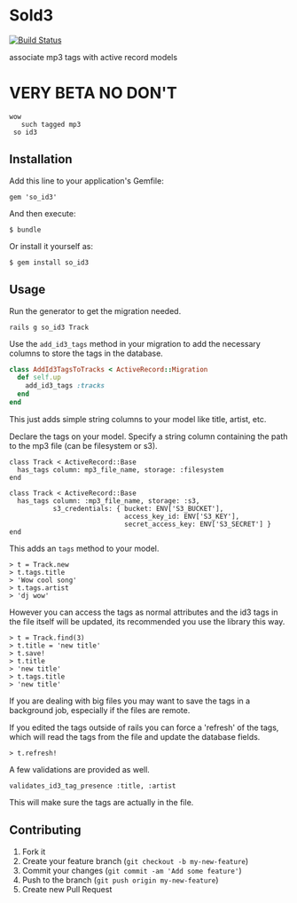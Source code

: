 # SoId3

[![Build Status](https://img.shields.io/travis/streampusher/so_id3/master.svg)](https://travis-ci.org/streampusher/so_id3)

associate mp3 tags with active record models

# VERY BETA NO DON'T

```
wow
   such tagged mp3
 so id3
```

## Installation

Add this line to your application's Gemfile:

    gem 'so_id3'

And then execute:

    $ bundle

Or install it yourself as:

    $ gem install so_id3

## Usage

Run the generator to get the migration needed.

```
rails g so_id3 Track
```

Use the `add_id3_tags` method in your migration to add the necessary columns to
store the tags in the database.

```ruby
class AddId3TagsToTracks < ActiveRecord::Migration
  def self.up
    add_id3_tags :tracks
  end
end
```

This just adds simple string columns to your model like title, artist, etc.

Declare the tags on your model. Specify a string column containing the path to
the mp3 file (can be filesystem or s3).
```
class Track < ActiveRecord::Base
  has_tags column: mp3_file_name, storage: :filesystem
end
```

```
class Track < ActiveRecord::Base
  has_tags column: :mp3_file_name, storage: :s3,
           s3_credentials: { bucket: ENV['S3_BUCKET'],
                             access_key_id: ENV['S3_KEY'],
                             secret_access_key: ENV['S3_SECRET'] }
end
```

This adds an `tags` method to your model.

```
> t = Track.new
> t.tags.title
> 'Wow cool song'
> t.tags.artist
> 'dj wow'
```

However you can access the tags as normal attributes and the id3 tags in the
file itself will be updated, its recommended you use the library this way.

```
> t = Track.find(3)
> t.title = 'new title'
> t.save!
> t.title
> 'new title'
> t.tags.title
> 'new title'
```

If you are dealing with big files you may want to save the tags in a background
job, especially if the files are remote.

If you edited the tags outside of rails you can force a 'refresh' of the tags,
which will read the tags from the file and update the database fields.

```
> t.refresh!
```

A few validations are provided as well.

```
validates_id3_tag_presence :title, :artist
```

This will make sure the tags are actually in the file.

## Contributing

1. Fork it
2. Create your feature branch (`git checkout -b my-new-feature`)
3. Commit your changes (`git commit -am 'Add some feature'`)
4. Push to the branch (`git push origin my-new-feature`)
5. Create new Pull Request
